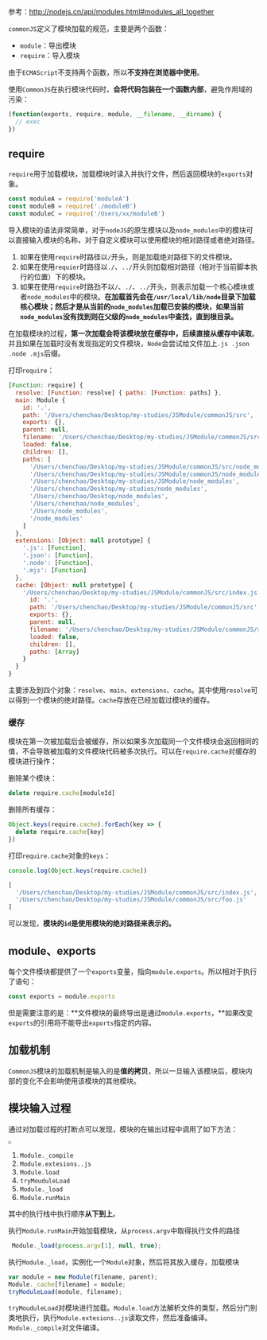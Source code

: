 参考：http://nodejs.cn/api/modules.html#modules_all_together

`commonJS`定义了模块加载的规范，主要是两个函数：

- `module`：导出模块
- `require`：导入模块

由于`ECMAScript`不支持两个函数，所以**不支持在浏览器中使用**。

使用`CommonJS`在执行模块代码时，**会将代码包装在一个函数内部**，避免作用域的污染：

```javascript
(function(exports, require, module, __filename, __dirname) {
  // exec
})
```

## require

`require`用于加载模块，加载模块时读入并执行文件，然后返回模块的`exports`对象。

```js
const moduleA = require('moduleA')
const moduleB = require('./moduleB')
const moduleC = require('/Users/xx/moduleB')
```

导入模块的语法非常简单，对于`nodeJS`的原生模块以及`node_modules`中的模块可以直接输入模块的名称，对于自定义模块可以使用模块的相对路径或者绝对路径。

1. 如果在使用`require`时路径以`/`开头，则是加载绝对路径下的文件模块。
2. 如果在使用`requier`时路径以`./`、`../`开头则加载相对路径（相对于当前脚本执行的位置）下的模块。
3. 如果在使用`require`时路劲不以`/`、`./`、`../`开头，则表示加载一个核心模块或者`node_modules`中的模块。**在加载首先会在`/usr/local/lib/node`目录下加载核心模块；然后才是从当前的`node_modules`加载已安装的模块，如果当前`node_modules`没有找到则在父级的`node_modules`中查找，直到根目录。**

在加载模块的过程，**第一次加载会将该模块放在缓存中，后续直接从缓存中读取**。并且如果在加载时没有发现指定的文件模块，`Node`会尝试给文件加上`.js .json .node .mjs`后缀。

打印`require`：

```js
[Function: require] {
  resolve: [Function: resolve] { paths: [Function: paths] },
  main: Module {
    id: '.',
    path: '/Users/chenchao/Desktop/my-studies/JSModule/commonJS/src',
    exports: {},
    parent: null,
    filename: '/Users/chenchao/Desktop/my-studies/JSModule/commonJS/src/index.js',
    loaded: false,
    children: [],
    paths: [
      '/Users/chenchao/Desktop/my-studies/JSModule/commonJS/src/node_modules',
      '/Users/chenchao/Desktop/my-studies/JSModule/commonJS/node_modules',
      '/Users/chenchao/Desktop/my-studies/JSModule/node_modules',
      '/Users/chenchao/Desktop/my-studies/node_modules',
      '/Users/chenchao/Desktop/node_modules',
      '/Users/chenchao/node_modules',
      '/Users/node_modules',
      '/node_modules'
    ]
  },
  extensions: [Object: null prototype] {
    '.js': [Function],
    '.json': [Function],
    '.node': [Function],
    '.mjs': [Function]
  },
  cache: [Object: null prototype] {
    '/Users/chenchao/Desktop/my-studies/JSModule/commonJS/src/index.js': Module {
      id: '.',
      path: '/Users/chenchao/Desktop/my-studies/JSModule/commonJS/src',
      exports: {},
      parent: null,
      filename: '/Users/chenchao/Desktop/my-studies/JSModule/commonJS/src/index.js',
      loaded: false,
      children: [],
      paths: [Array]
    }
  }
}
```

主要涉及到四个对象：`resolve`、`main`、`extensions`、`cache`。其中使用`resolve`可以得到一个模块的绝对路径。`cache`存放在已经加载过模块的缓存。

### 缓存

模块在第一次被加载后会被缓存，所以如果多次加载同一个文件模块会返回相同的值，不会导致被加载的文件模块代码被多次执行。可以在`require.cache`对缓存的模块进行操作：

删除某个模块：
```js
delete require.cache[moduleId]
```
删除所有缓存：
```js
Object.keys(require.cache).forEach(key => {
  delete require.cache[key]
})
```

打印`require.cache`对象的`keys`：
```js
console.log(Object.keys(require.cache))

[
  '/Users/chenchao/Desktop/my-studies/JSModule/commonJS/src/index.js',
  '/Users/chenchao/Desktop/my-studies/JSModule/commonJS/src/foo.js'
]
```

可以发现，**模块的`id`是使用模块的绝对路径来表示的。**

## module、exports

每个文件模块都提供了一个`exports`变量，指向`module.exports`。所以相对于执行了语句：

```js
const exports = module.exports
```

但是需要注意的是：**文件模块的最终导出是通过`module.exports`，**如果改变`exports`的引用将不能导出`exports`指定的内容。

## 加载机制

`CommonJS`模块的加载机制是输入的是**值的拷贝**，所以一旦输入该模块后，模块内部的变化不会影响使用该模块的其他模块。

## 模块输入过程

通过对加载过程的打断点可以发现，模块的在输出过程中调用了如下方法：

<img src="/Users/chenchao/Desktop/pictures/markdown/debug.jpg" style="zoom:40%;" />

1. `Module._compile`
2. `Module.extesions..js`
3. `Module.load`
4. `tryMouduleLoad`
5. `Module._load`
6. `Module.runMain`

其中的执行栈中执行顺序**从下到上**。

执行`Module.runMain`开始加载模块，从`process.argv`中取得执行文件的路径

```js
 Module._load(process.argv[1], null, true);
```

执行`Module._load`，实例化一个`Module`对象，然后将其放入缓存，加载模块

```js
var module = new Module(filename, parent);
Module._cache[filename] = module;
tryModuleLoad(module, filename);
```

`tryMouduleLoad`对模块进行加载。`Module.load`方法解析文件的类型，然后分门别类地执行，执行`Module.extesions..js`读取文件，然后准备编译。`Module._compile`对文件编译。
